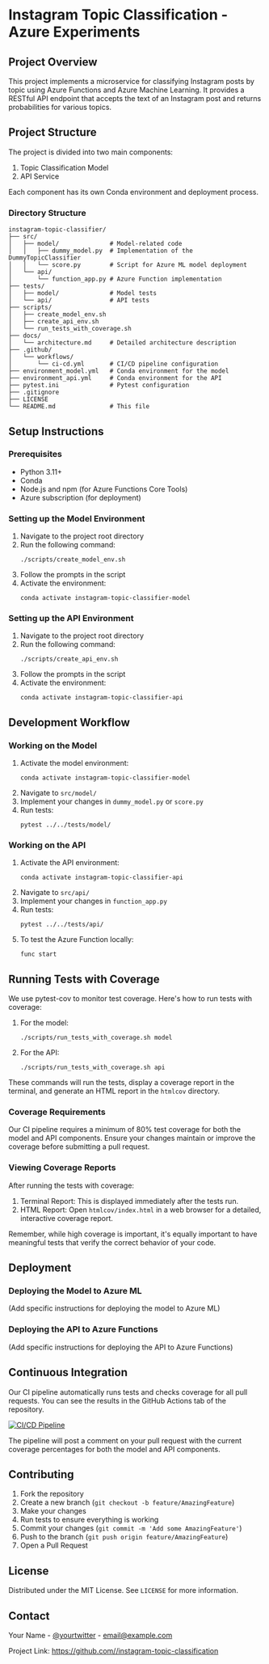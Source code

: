 # Instagram Topic Classification - Azure Experiments

## Project Overview
This project implements a microservice for classifying Instagram posts by topic using Azure Functions and Azure Machine Learning. It provides a RESTful API endpoint that accepts the text of an Instagram post and returns probabilities for various topics.

## Project Structure
The project is divided into two main components:
1. Topic Classification Model
2. API Service

Each component has its own Conda environment and deployment process.

### Directory Structure
```
instagram-topic-classifier/
├── src/
│   ├── model/              # Model-related code
│   │   ├── dummy_model.py  # Implementation of the DummyTopicClassifier
│   │   └── score.py        # Script for Azure ML model deployment
│   └── api/
│       └── function_app.py # Azure Function implementation
├── tests/
│   ├── model/              # Model tests
│   └── api/                # API tests
├── scripts/
│   ├── create_model_env.sh
│   ├── create_api_env.sh
│   └── run_tests_with_coverage.sh
├── docs/
│   └── architecture.md     # Detailed architecture description
├── .github/
│   └── workflows/
│       └── ci-cd.yml       # CI/CD pipeline configuration
├── environment_model.yml   # Conda environment for the model
├── environment_api.yml     # Conda environment for the API
├── pytest.ini              # Pytest configuration
├── .gitignore
├── LICENSE
└── README.md               # This file
```

## Setup Instructions

### Prerequisites
- Python 3.11+
- Conda
- Node.js and npm (for Azure Functions Core Tools)
- Azure subscription (for deployment)

### Setting up the Model Environment
1. Navigate to the project root directory
2. Run the following command:
   ```
   ./scripts/create_model_env.sh
   ```
3. Follow the prompts in the script
4. Activate the environment:
   ```
   conda activate instagram-topic-classifier-model
   ```

### Setting up the API Environment
1. Navigate to the project root directory
2. Run the following command:
   ```
   ./scripts/create_api_env.sh
   ```
3. Follow the prompts in the script
4. Activate the environment:
   ```
   conda activate instagram-topic-classifier-api
   ```

## Development Workflow

### Working on the Model
1. Activate the model environment:
   ```
   conda activate instagram-topic-classifier-model
   ```
2. Navigate to `src/model/`
3. Implement your changes in `dummy_model.py` or `score.py`
4. Run tests:
   ```
   pytest ../../tests/model/
   ```

### Working on the API
1. Activate the API environment:
   ```
   conda activate instagram-topic-classifier-api
   ```
2. Navigate to `src/api/`
3. Implement your changes in `function_app.py`
4. Run tests:
   ```
   pytest ../../tests/api/
   ```
5. To test the Azure Function locally:
   ```
   func start
   ```

## Running Tests with Coverage

We use pytest-cov to monitor test coverage. Here's how to run tests with coverage:

1. For the model:
   ```
   ./scripts/run_tests_with_coverage.sh model
   ```

2. For the API:
   ```
   ./scripts/run_tests_with_coverage.sh api
   ```

These commands will run the tests, display a coverage report in the terminal, and generate an HTML report in the `htmlcov` directory.

### Coverage Requirements

Our CI pipeline requires a minimum of 80% test coverage for both the model and API components. Ensure your changes maintain or improve the coverage before submitting a pull request.

### Viewing Coverage Reports

After running the tests with coverage:

1. Terminal Report: This is displayed immediately after the tests run.
2. HTML Report: Open `htmlcov/index.html` in a web browser for a detailed, interactive coverage report.

Remember, while high coverage is important, it's equally important to have meaningful tests that verify the correct behavior of your code.

## Deployment

### Deploying the Model to Azure ML
(Add specific instructions for deploying the model to Azure ML)

### Deploying the API to Azure Functions
(Add specific instructions for deploying the API to Azure Functions)

## Continuous Integration

Our CI pipeline automatically runs tests and checks coverage for all pull requests. You can see the results in the GitHub Actions tab of the repository.

[![CI/CD Pipeline](https://github.com/<your-username>/<your-repo-name>/actions/workflows/ci-cd.yml/badge.svg)](https://github.com/<your-username>/<your-repo-name>/actions/workflows/ci-cd.yml)

The pipeline will post a comment on your pull request with the current coverage percentages for both the model and API components.

## Contributing
1. Fork the repository
2. Create a new branch (`git checkout -b feature/AmazingFeature`)
3. Make your changes
4. Run tests to ensure everything is working
5. Commit your changes (`git commit -m 'Add some AmazingFeature'`)
6. Push to the branch (`git push origin feature/AmazingFeature`)
7. Open a Pull Request

## License
Distributed under the MIT License. See `LICENSE` for more information.

## Contact
Your Name - [@yourtwitter](https://twitter.com/yourtwitter) - email@example.com

Project Link: [https://github.com/<your-username>/instagram-topic-classification](https://github.com/<your-username>/instagram-topic-classification)
